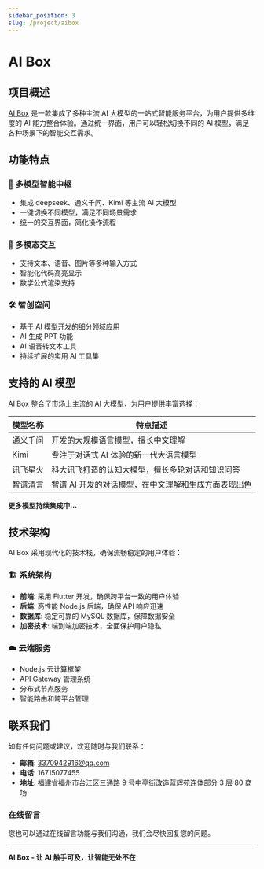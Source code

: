 ```yaml
---
sidebar_position: 3
slug: /project/aibox
---
```


# AI Box

## 项目概述

[AI Box](https://aibox.beisi.tech/) 是一款集成了多种主流 AI 大模型的一站式智能服务平台，为用户提供多维度的 AI 能力整合体验。通过统一界面，用户可以轻松切换不同的 AI 模型，满足各种场景下的智能交互需求。

## 功能特点

### 🎯 多模型智能中枢

- 集成 deepseek、通义千问、Kimi 等主流 AI 大模型
- 一键切换不同模型，满足不同场景需求
- 统一的交互界面，简化操作流程

### 🔄 多模态交互

- 支持文本、语音、图片等多种输入方式
- 智能化代码高亮显示
- 数学公式渲染支持

### 🛠️ 智创空间

- 基于 AI 模型开发的细分领域应用
- AI 生成 PPT 功能
- AI 语音转文本工具
- 持续扩展的实用 AI 工具集

## 支持的 AI 模型

AI Box 整合了市场上主流的 AI 大模型，为用户提供丰富选择：

| 模型名称 | 特点描述                                             |
| -------- | ---------------------------------------------------- |
| 通义千问 | 开发的大规模语言模型，擅长中文理解                   |
| Kimi     | 专注于对话式 AI 体验的新一代大语言模型               |
| 讯飞星火 | 科大讯飞打造的认知大模型，擅长多轮对话和知识问答     |
| 智谱清言 | 智谱 AI 开发的对话模型，在中文理解和生成方面表现出色 |

**更多模型持续集成中...**

## 技术架构

AI Box 采用现代化的技术栈，确保流畅稳定的用户体验：

### 🏗️ 系统架构

- **前端**: 采用 Flutter 开发，确保跨平台一致的用户体验
- **后端**: 高性能 Node.js 后端，确保 API 响应迅速
- **数据库**: 稳定可靠的 MySQL 数据库，保障数据安全
- **加密技术**: 端到端加密技术，全面保护用户隐私

### ☁️ 云端服务

- Node.js 云计算框架
- API Gateway 管理系统
- 分布式节点服务
- 智能路由和跨平台管理

## 联系我们

如有任何问题或建议，欢迎随时与我们联系：

- **邮箱**: 3370942916@qq.com
- **电话**: 16715077455
- **地址**: 福建省福州市台江区三通路 9 号中亭街改造蓝辉苑连体部分 3 层 80 商场

### 在线留言

您也可以通过在线留言功能与我们沟通，我们会尽快回复您的问题。

---

**AI Box - 让 AI 触手可及，让智能无处不在**
